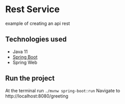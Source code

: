 # Rest Service

example of creating an api rest

## Technologies used

* Java 11
* [Spring Boot](https://spring.io/projects/spring-boot)
* Spring Web

## Run the project

At the terminal run `./mvnw spring-boot:run`
Navigate to http://localhost:8080/greeting

